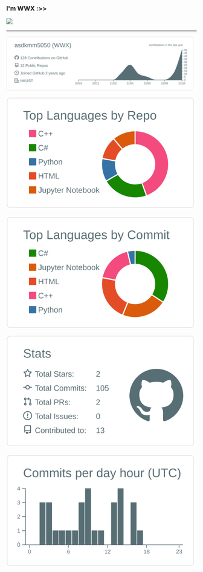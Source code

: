 ### I'm WWX :>>

![](https://komarev.com/ghpvc/?username=asdkmm5050&color=198964)

---


[![](https://raw.githubusercontent.com/asdkmm5050/asdkmm5050/master/profile-summary-card-output/default/0-profile-details.svg)](https://github.com/vn7n24fzkq/github-profile-summary-cards)

[![](https://raw.githubusercontent.com/asdkmm5050/asdkmm5050/master/profile-summary-card-output/default/1-repos-per-language.svg)](https://github.com/vn7n24fzkq/github-profile-summary-cards) &nbsp; [![](https://raw.githubusercontent.com/asdkmm5050/asdkmm5050/master/profile-summary-card-output/default/2-most-commit-language.svg)](https://github.com/vn7n24fzkq/github-profile-summary-cards)

[![](https://raw.githubusercontent.com/asdkmm5050/asdkmm5050/master/profile-summary-card-output/default/3-stats.svg)](https://github.com/vn7n24fzkq/github-profile-summary-cards)   &nbsp; [![](https://raw.githubusercontent.com/asdkmm5050/asdkmm5050/master/profile-summary-card-output/default/4-productive-time.svg)](https://github.com/vn7n24fzkq/github-profile-summary-cards)

